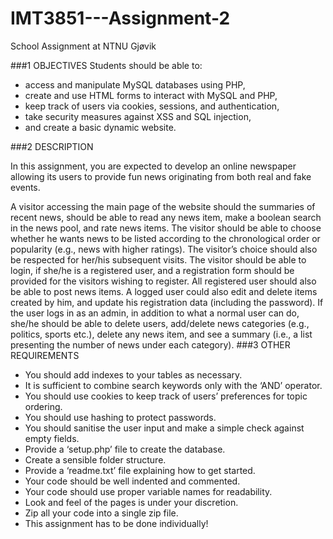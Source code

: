# IMT3851---Assignment-2
School Assignment at NTNU Gjøvik

###1 OBJECTIVES
Students should be able to:
- access and manipulate MySQL databases using PHP,
- create and use HTML forms to interact with MySQL and PHP,
- keep track of users via cookies, sessions, and authentication,
- take security measures against XSS and SQL injection,
- and create a basic dynamic website.

###2 DESCRIPTION

In this assignment, you are expected to develop an online newspaper allowing its users to
provide fun news originating from both real and fake events.


A visitor accessing the main page of the website should the summaries of recent news, should
be able to read any news item, make a boolean search in the news pool, and rate news items.
The visitor should be able to choose whether he wants news to be listed according to the
chronological order or popularity (e.g., news with higher ratings). The visitor’s choice should
also be respected for her/his subsequent visits. The visitor should be able to login, if she/he
is a registered user, and a registration form should be provided for the visitors wishing to register.
All registered user should also be able to post news items. A logged user could also edit and
delete items created by him, and update his registration data (including the password). If the
user logs in as an admin, in addition to what a normal user can do, she/he should be able to
delete users, add/delete news categories (e.g., politics, sports etc.), delete any news item, and
see a summary (i.e., a list presenting the number of news under each category).
###3 OTHER REQUIREMENTS
- You should add indexes to your tables as necessary.
- It is sufficient to combine search keywords only with the ‘AND’ operator.
- You should use cookies to keep track of users’ preferences for topic ordering.
- You should use hashing to protect passwords.
- You should sanitise the user input and make a simple check against empty fields.
- Provide a ‘setup.php’ file to create the database.
- Create a sensible folder structure.
- Provide a ‘readme.txt’ file explaining how to get started.
- Your code should be well indented and commented.
- Your code should use proper variable names for readability.
- Look and feel of the pages is under your discretion.
- Zip all your code into a single zip file.
- This assignment has to be done individually!
